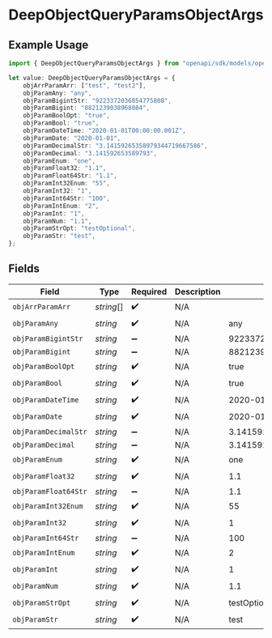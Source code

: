 # DeepObjectQueryParamsObjectArgs

## Example Usage

```typescript
import { DeepObjectQueryParamsObjectArgs } from "openapi/sdk/models/operations";

let value: DeepObjectQueryParamsObjectArgs = {
    objArrParamArr: ["test", "test2"],
    objParamAny: "any",
    objParamBigintStr: "9223372036854775808",
    objParamBigint: "8821239038968084",
    objParamBoolOpt: "true",
    objParamBool: "true",
    objParamDateTime: "2020-01-01T00:00:00.001Z",
    objParamDate: "2020-01-01",
    objParamDecimalStr: "3.14159265358979344719667586",
    objParamDecimal: "3.141592653589793",
    objParamEnum: "one",
    objParamFloat32: "1.1",
    objParamFloat64Str: "1.1",
    objParamInt32Enum: "55",
    objParamInt32: "1",
    objParamInt64Str: "100",
    objParamIntEnum: "2",
    objParamInt: "1",
    objParamNum: "1.1",
    objParamStrOpt: "testOptional",
    objParamStr: "test",
};
```

## Fields

| Field                        | Type                         | Required                     | Description                  | Example                      |
| ---------------------------- | ---------------------------- | ---------------------------- | ---------------------------- | ---------------------------- |
| `objArrParamArr`             | *string*[]                   | :heavy_check_mark:           | N/A                          |                              |
| `objParamAny`                | *string*                     | :heavy_check_mark:           | N/A                          | any                          |
| `objParamBigintStr`          | *string*                     | :heavy_minus_sign:           | N/A                          | 9223372036854775808          |
| `objParamBigint`             | *string*                     | :heavy_minus_sign:           | N/A                          | 8821239038968084             |
| `objParamBoolOpt`            | *string*                     | :heavy_check_mark:           | N/A                          | true                         |
| `objParamBool`               | *string*                     | :heavy_check_mark:           | N/A                          | true                         |
| `objParamDateTime`           | *string*                     | :heavy_check_mark:           | N/A                          | 2020-01-01T00:00:00.001Z     |
| `objParamDate`               | *string*                     | :heavy_check_mark:           | N/A                          | 2020-01-01                   |
| `objParamDecimalStr`         | *string*                     | :heavy_minus_sign:           | N/A                          | 3.14159265358979344719667586 |
| `objParamDecimal`            | *string*                     | :heavy_minus_sign:           | N/A                          | 3.141592653589793            |
| `objParamEnum`               | *string*                     | :heavy_check_mark:           | N/A                          | one                          |
| `objParamFloat32`            | *string*                     | :heavy_check_mark:           | N/A                          | 1.1                          |
| `objParamFloat64Str`         | *string*                     | :heavy_minus_sign:           | N/A                          | 1.1                          |
| `objParamInt32Enum`          | *string*                     | :heavy_check_mark:           | N/A                          | 55                           |
| `objParamInt32`              | *string*                     | :heavy_check_mark:           | N/A                          | 1                            |
| `objParamInt64Str`           | *string*                     | :heavy_minus_sign:           | N/A                          | 100                          |
| `objParamIntEnum`            | *string*                     | :heavy_check_mark:           | N/A                          | 2                            |
| `objParamInt`                | *string*                     | :heavy_check_mark:           | N/A                          | 1                            |
| `objParamNum`                | *string*                     | :heavy_check_mark:           | N/A                          | 1.1                          |
| `objParamStrOpt`             | *string*                     | :heavy_check_mark:           | N/A                          | testOptional                 |
| `objParamStr`                | *string*                     | :heavy_check_mark:           | N/A                          | test                         |